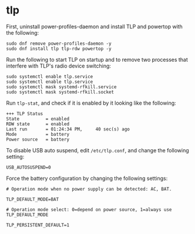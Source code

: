 # tlp

First, uninstall power-profiles-daemon and install TLP and powertop with the following:

```
sudo dnf remove power-profiles-daemon -y
sudo dnf install tlp tlp-rdw powertop -y
```

Run the following to start TLP on startup and to remove two processes that interfere with TLP's radio device switching:

```
sudo systemctl enable tlp.service
sudo systemctl enable tlp.service
sudo systemctl mask systemd-rfkill.service
sudo systemctl mask systemd-rfkill.socket
```

Run `tlp-stat`, and check if it is enabled by it looking like the following:

```
+++ TLP Status
State          = enabled
RDW state      = enabled
Last run       = 01:24:34 PM,     40 sec(s) ago
Mode           = battery
Power source   = battery
```

To disable USB auto suspend, edit `/etc/tlp.conf`, and change the following setting:

```
USB_AUTOSUSPEND=0
```

Force the battery configuration by changing the following settings:

```
# Operation mode when no power supply can be detected: AC, BAT.

TLP_DEFAULT_MODE=BAT

# Operation mode select: 0=depend on power source, 1=always use TLP_DEFAULT_MODE

TLP_PERSISTENT_DEFAULT=1
```
